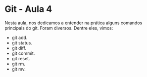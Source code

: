 # Git - Aula 4

Nesta aula, nos dedicamos a entender na prática alguns comandos principais do git. Foram diversos. Dentre eles, vimos:
- git add.
- git status.
- git diff.
- git commit.
- git reset.
- git rm.
- git mv.